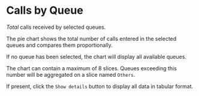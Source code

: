 # Calls by Queue

*Total* calls received by selected queues.

The pie chart shows the total number of calls entered in the selected queues
and compares them proportionally.

If no queue has been selected, the chart will display all available queues.

The chart can contain a maximum of 8 slices. Queues exceeding this number will be 
aggregated on a slice named ``Others``.

If present, click the ``Show details`` button to display all data in tabular format.
